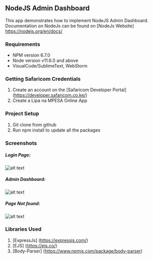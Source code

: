 NodeJS Admin Dashboard
------------------------------
This app demonstrates how to implement NodeJS Admin Dashboard.
Documentation on NodeJs can be found on [NodeJs Website] https://nodejs.org/en/docs/

### Requirements

* NPM version 6.7.0
* Node version v11.6.0 and above
* VisualCode/SublimeText, WebStorm

### Getting Safaricom Credentials
1. Create an account on the [Safaricom Developer Portal] (https://developer.safaricom.co.ke/)
2. Create a Lipa na MPESA Online App

### Project Setup
1. Git clone from github  
2. Run npm install to update all the packages

###  Screenshots

##### Login Page: 
![alt text](https://github.com/remymumoh/NodejsAdmin-Dashboard/tree/master/art/screen3.jpg "Screen A")

##### Admin Dashboard: 
![alt text](https://github.com/remymumoh/NodejsAdmin-Dashboard/tree/master/art/screen1.jpg "Screen B")

##### Page Not found: 
![alt text](https://github.com/remymumoh/NodejsAdmin-Dashboard/tree/master/art/screen2.jpg "Screen C")



### Libraries Used
1. [ExpressJs] (https://expressjs.com/)
2. [EJS] (https://ejs.co/)
3. [Body-Parser] (https://www.npmjs.com/package/body-parser)
